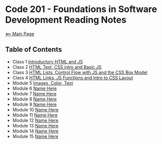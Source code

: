 # Code 201 - Foundations in Software Development Reading Notes

[<== Main Page](../README.md)

## Table of Contents

- Class 1 [Introductory HTML and JS](class-01.md)
- Class 2 [HTML Text, CSS intro and Basic JS](class-02.md)
- Class 3 [HTML Lists, Control Flow with JS and the CSS Box Model](class-03.md)
- Class 4 [HTML Links, JS Functions and Intro to CSS Layout](class-04.md)
- Module 5 [Images, Color, Text](class-05.md)
- Module 6 [Name Here](address)
- Module 7 [Name Here](address)
- Module 8 [Name Here](address)
- Module 9 [Name Here](address)
- Module 10 [Name Here](address)
- Module 11 [Name Here](address)
- Module 12 [Name Here](address)
- Module 13 [Name Here](address)
- Module 14 [Name Here](address)
- Module 15 [Name Here](address)

